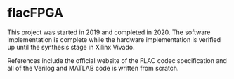 # flacFPGA

This project was started in 2019 and completed in 2020. The software implementation is complete while the hardware implementation is verified up until the synthesis stage in Xilinx Vivado. 

References include the official website of the FLAC codec specification and all of the Verilog and MATLAB code is written from scratch.
